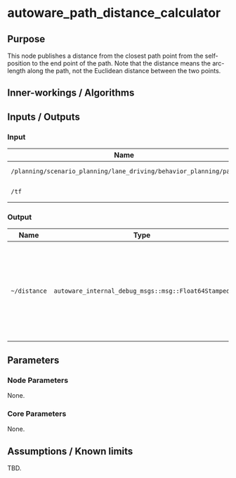 # autoware_path_distance_calculator

## Purpose

This node publishes a distance from the closest path point from the self-position to the end point of the path.
Note that the distance means the arc-length along the path, not the Euclidean distance between the two points.

## Inner-workings / Algorithms

## Inputs / Outputs

### Input

| Name                                                              | Type                                | Description    |
| ----------------------------------------------------------------- | ----------------------------------- | -------------- |
| `/planning/scenario_planning/lane_driving/behavior_planning/path` | `autoware_planning_msgs::msg::Path` | Reference path |
| `/tf`                                                             | `tf2_msgs/TFMessage`                | TF (self-pose) |

### Output

| Name         | Type                                                | Description                                                                                           |
| ------------ | --------------------------------------------------- | ----------------------------------------------------------------------------------------------------- |
| `~/distance` | `autoware_internal_debug_msgs::msg::Float64Stamped` | Publish a distance from the closest path point from the self-position to the end point of the path[m] |

## Parameters

### Node Parameters

None.

### Core Parameters

None.

## Assumptions / Known limits

TBD.

